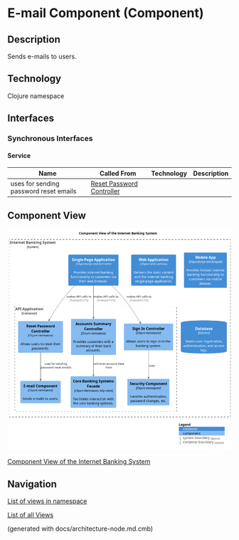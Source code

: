 # E-mail Component (Component)
## Description
Sends e-mails to users.

## Technology
Clojure namespace


## Interfaces

### Synchronous Interfaces

#### Service
| Name | Called From | Technology | Description |
|---|---|---|---|
| uses for sending password reset emails | [Reset Password Controller](../../../mybank/digital-banking/internet-banking-system/reset-password-controller.md) |  |  |

## Component View
![Component View of the Internet Banking System](../../../mybank/digital-banking/internet-banking-system/component-view.png)

[Component View of the Internet Banking System](../../../mybank/digital-banking/internet-banking-system/component-view.md)


## Navigation
[List of views in namespace](./views-in-namespace.md)

[List of all Views](../../../views.md)

(generated with docs/architecture-node.md.cmb)
